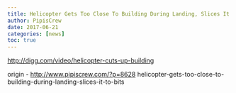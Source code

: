 ```yaml
---
title: Helicopter Gets Too Close To Building During Landing, Slices It To Bits
author: PipisCrew
date: 2017-06-21
categories: [news]
toc: true
---
```


http://digg.com/video/helicopter-cuts-up-building

origin - http://www.pipiscrew.com/?p=8628 helicopter-gets-too-close-to-building-during-landing-slices-it-to-bits